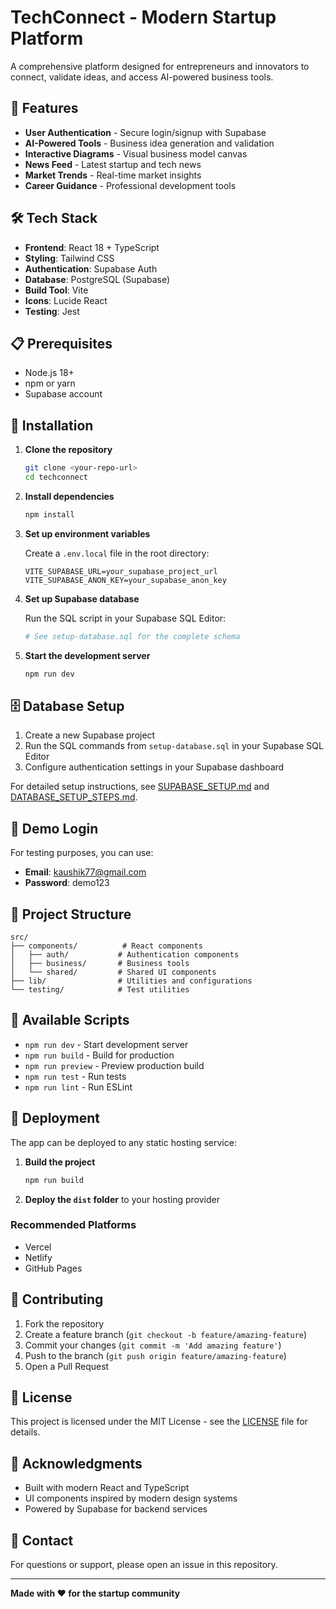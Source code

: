 # TechConnect - Modern Startup Platform

A comprehensive platform designed for entrepreneurs and innovators to connect, validate ideas, and access AI-powered business tools.

## 🚀 Features

- **User Authentication** - Secure login/signup with Supabase
- **AI-Powered Tools** - Business idea generation and validation
- **Interactive Diagrams** - Visual business model canvas
- **News Feed** - Latest startup and tech news
- **Market Trends** - Real-time market insights
- **Career Guidance** - Professional development tools

## 🛠️ Tech Stack

- **Frontend**: React 18 + TypeScript
- **Styling**: Tailwind CSS
- **Authentication**: Supabase Auth
- **Database**: PostgreSQL (Supabase)
- **Build Tool**: Vite
- **Icons**: Lucide React
- **Testing**: Jest

## 📋 Prerequisites

- Node.js 18+ 
- npm or yarn
- Supabase account

## 🔧 Installation

1. **Clone the repository**
   ```bash
   git clone <your-repo-url>
   cd techconnect
   ```

2. **Install dependencies**
   ```bash
   npm install
   ```

3. **Set up environment variables**
   
   Create a `.env.local` file in the root directory:
   ```env
   VITE_SUPABASE_URL=your_supabase_project_url
   VITE_SUPABASE_ANON_KEY=your_supabase_anon_key
   ```

4. **Set up Supabase database**
   
   Run the SQL script in your Supabase SQL Editor:
   ```bash
   # See setup-database.sql for the complete schema
   ```

5. **Start the development server**
   ```bash
   npm run dev
   ```

## 🗄️ Database Setup

1. Create a new Supabase project
2. Run the SQL commands from `setup-database.sql` in your Supabase SQL Editor
3. Configure authentication settings in your Supabase dashboard

For detailed setup instructions, see [SUPABASE_SETUP.md](./SUPABASE_SETUP.md) and [DATABASE_SETUP_STEPS.md](./DATABASE_SETUP_STEPS.md).

## 🎯 Demo Login

For testing purposes, you can use:
- **Email**: kaushik77@gmail.com
- **Password**: demo123

## 📁 Project Structure

```
src/
├── components/          # React components
│   ├── auth/           # Authentication components
│   ├── business/       # Business tools
│   └── shared/         # Shared UI components
├── lib/                # Utilities and configurations
└── testing/            # Test utilities
```

## 🔧 Available Scripts

- `npm run dev` - Start development server
- `npm run build` - Build for production
- `npm run preview` - Preview production build
- `npm run test` - Run tests
- `npm run lint` - Run ESLint

## 🚀 Deployment

The app can be deployed to any static hosting service:

1. **Build the project**
   ```bash
   npm run build
   ```

2. **Deploy the `dist` folder** to your hosting provider

### Recommended Platforms
- Vercel
- Netlify
- GitHub Pages

## 🤝 Contributing

1. Fork the repository
2. Create a feature branch (`git checkout -b feature/amazing-feature`)
3. Commit your changes (`git commit -m 'Add amazing feature'`)
4. Push to the branch (`git push origin feature/amazing-feature`)
5. Open a Pull Request

## 📄 License

This project is licensed under the MIT License - see the [LICENSE](LICENSE) file for details.

## 🙏 Acknowledgments

- Built with modern React and TypeScript
- UI components inspired by modern design systems
- Powered by Supabase for backend services

## 📧 Contact

For questions or support, please open an issue in this repository.

---

**Made with ❤️ for the startup community**